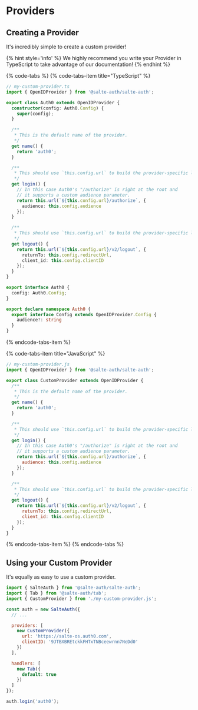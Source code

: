 # Providers

## Creating a Provider

It's incredibly simple to create a custom provider!

{% hint style='info' %}
We highly recommend you write your Provider in TypeScript to take advantage of our documentation!
{% endhint %}

{% code-tabs %}
{% code-tabs-item title="TypeScript" %}
```typescript
// my-custom-provider.ts
import { OpenIDProvider } from '@salte-auth/salte-auth';

export class Auth0 extends OpenIDProvider {
  constructor(config: Auth0.Config) {
    super(config);
  }

  /**
   * This is the default name of the provider.
   */
  get name() {
    return 'auth0';
  }

  /**
   * This should use `this.config.url` to build the provider-specific login url.
   */
  get login() {
    // In this case Auth0's "/authorize" is right at the root and 
    // it supports a custom audience parameter.
    return this.url(`${this.config.url}/authorize`, {
      audience: this.config.audience
    });
  }

  /**
   * This should use `this.config.url` to build the provider-specific logout url.
   */
  get logout() {
    return this.url(`${this.config.url}/v2/logout`, {
      returnTo: this.config.redirectUrl,
      client_id: this.config.clientID
    });
  }
}

export interface Auth0 {
  config: Auth0.Config;
}

export declare namespace Auth0 {
  export interface Config extends OpenIDProvider.Config {
    audience?: string
  }
}
```
{% endcode-tabs-item %}

{% code-tabs-item title="JavaScript" %}
```javascript
// my-custom-provider.js
import { OpenIDProvider } from '@salte-auth/salte-auth';

export class CustomProvider extends OpenIDProvider {
  /**
   * This is the default name of the provider.
   */
  get name() {
    return 'auth0';
  }

  /**
   * This should use `this.config.url` to build the provider-specific login url.
   */
  get login() {
    // In this case Auth0's "/authorize" is right at the root and 
    // it supports a custom audience parameter.
    return this.url(`${this.config.url}/authorize`, {
      audience: this.config.audience
    });
  }

  /**
   * This should use `this.config.url` to build the provider-specific logout url.
   */
  get logout() {
    return this.url(`${this.config.url}/v2/logout`, {
      returnTo: this.config.redirectUrl,
      client_id: this.config.clientID
    });
  }
}
```
{% endcode-tabs-item %}
{% endcode-tabs %}

## Using your Custom Provider

It's equally as easy to use a custom provider.

```js
import { SalteAuth } from '@salte-auth/salte-auth';
import { Tab } from '@salte-auth/tab';
import { CustomProvider } from './my-custom-provider.js';

const auth = new SalteAuth({
  // ...

  providers: [
    new CustomProvider({
      url: 'https://salte-os.auth0.com',
      clientID: '9JTBXBREtckkFHTxTNBceewrnn7NeDd0'
    })
  ],

  handlers: [
    new Tab({
      default: true
    })
  ]
});

auth.login('auth0');
```
